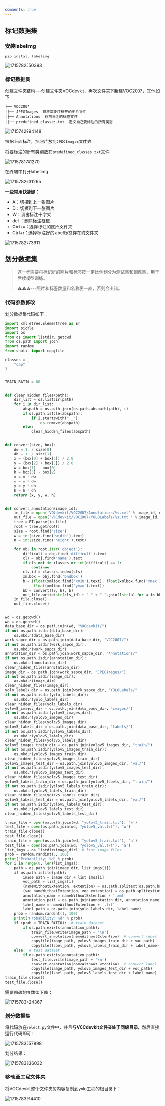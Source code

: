 ```yaml
---
comments: true
---
```



## 标记数据集

### 安装labelimg

```shell
pip install labelimg
```

![1715782550393](https://tonmoon.obs.cn-east-3.myhuaweicloud.com/img/tonmoon/1715782550393.png)

### 标记数据集

创建文件夹结构---创建文件夹VOCdevkit，再次文件夹下新建VOC2007，其他如下

```
├── VOC2007
│├── JPEGImages  存放需要打标签的图片文件
│├── Annotations  存放标注的标签文件
│├── predefined_classes.txt  定义自己要标注的所有类别
```

![1715742994148](https://tonmoon.obs.cn-east-3.myhuaweicloud.com/img/tonmoon/1715742994148.png)

根据上面标注，把照片放到`JPEGImages`文件夹

将要标注的所有类别放在`predefined_classes.txt`文件

![1715781741270](https://tonmoon.obs.cn-east-3.myhuaweicloud.com/img/tonmoon/1715781741270.png)

在终端中打开labelimg

![1715782631265](https://tonmoon.obs.cn-east-3.myhuaweicloud.com/img/tonmoon/1715782631265.png)

**一些常用快捷键：**

- A：切换到上一张图片
- D：切换到下一张图片
- W：调出标注十字架
- del ：删除标注框框
- Ctrl+u：选择标注的图片文件夹
- Ctrl+r：选择标注好的label标签存在的文件夹

![1715782773911](https://tonmoon.obs.cn-east-3.myhuaweicloud.com/img/tonmoon/1715782773911.png)

## 划分数据集

> 这一步需要将标记好的照片和标签按一定比例划分为测试集和训练集，用于后续模型训练。
>
> ⚠⚠⚠---照片和标签数量和名称要一直，否则会出错。

### 代码参数修改

划分数据集代码如下：

```python
import xml.etree.ElementTree as ET
import pickle
import os
from os import listdir, getcwd
from os.path import join
import random
from shutil import copyfile

classes = [
    "cap"
]


TRAIN_RATIO = 80


def clear_hidden_files(path):
    dir_list = os.listdir(path)
    for i in dir_list:
        abspath = os.path.join(os.path.abspath(path), i)
        if os.path.isfile(abspath):
            if i.startswith("._"):
                os.remove(abspath)
        else:
            clear_hidden_files(abspath)


def convert(size, box):
    dw = 1. / size[0]
    dh = 1. / size[1]
    x = (box[0] + box[1]) / 2.0
    y = (box[2] + box[3]) / 2.0
    w = box[1] - box[0]
    h = box[3] - box[2]
    x = x * dw
    w = w * dw
    y = y * dh
    h = h * dh
    return (x, y, w, h)


def convert_annotation(image_id):
    in_file = open('VOCdevkit/VOC2007/Annotations/%s.xml' % image_id, encoding='utf-8')
    out_file = open('VOCdevkit/VOC2007/YOLOLabels/%s.txt ' % image_id, 'w')
    tree = ET.parse(in_file)
    root = tree.getroot()
    size = root.find('size')
    w = int(size.find('width').text)
    h = int(size.find('height').text)

    for obj in root.iter('object'):
        difficult = obj.find('difficult').text
        cls = obj.find('name').text
        if cls not in classes or int(difficult) == 1:
            continue
        cls_id = classes.index(cls)
        xmlbox = obj.find('bndbox')
        b = (float(xmlbox.find('xmin').text), float(xmlbox.find('xmax').text), float(xmlbox.find('ymin').text),
             float(xmlbox.find('ymax').text))
        bb = convert((w, h), b)
        out_file.write(str(cls_id) + " " + " ".join([str(a) for a in bb]) + '\n')
    in_file.close()
    out_file.close()


wd = os.getcwd()
wd = os.getcwd()
data_base_dir = os.path.join(wd, "VOCdevkit/")
if not os.path.isdir(data_base_dir):
    os.mkdir(data_base_dir)
work_sapce_dir = os.path.join(data_base_dir, "VOC2007/")
if not os.path.isdir(work_sapce_dir):
    os.mkdir(work_sapce_dir)
annotation_dir = os.path.join(work_sapce_dir, "Annotations/")
if not os.path.isdir(annotation_dir):
    os.mkdir(annotation_dir)
clear_hidden_files(annotation_dir)
image_dir = os.path.join(work_sapce_dir, "JPEGImages/")
if not os.path.isdir(image_dir):
    os.mkdir(image_dir)
clear_hidden_files(image_dir)
yolo_labels_dir = os.path.join(work_sapce_dir, "YOLOLabels/")
if not os.path.isdir(yolo_labels_dir):
    os.mkdir(yolo_labels_dir)
clear_hidden_files(yolo_labels_dir)
yolov5_images_dir = os.path.join(data_base_dir, "images/")
if not os.path.isdir(yolov5_images_dir):
    os.mkdir(yolov5_images_dir)
clear_hidden_files(yolov5_images_dir)
yolov5_labels_dir = os.path.join(data_base_dir, "labels/")
if not os.path.isdir(yolov5_labels_dir):
    os.mkdir(yolov5_labels_dir)
clear_hidden_files(yolov5_labels_dir)
yolov5_images_train_dir = os.path.join(yolov5_images_dir, "train/")
if not os.path.isdir(yolov5_images_train_dir):
    os.mkdir(yolov5_images_train_dir)
clear_hidden_files(yolov5_images_train_dir)
yolov5_images_test_dir = os.path.join(yolov5_images_dir, "val/")
if not os.path.isdir(yolov5_images_test_dir):
    os.mkdir(yolov5_images_test_dir)
clear_hidden_files(yolov5_images_test_dir)
yolov5_labels_train_dir = os.path.join(yolov5_labels_dir, "train/")
if not os.path.isdir(yolov5_labels_train_dir):
    os.mkdir(yolov5_labels_train_dir)
clear_hidden_files(yolov5_labels_train_dir)
yolov5_labels_test_dir = os.path.join(yolov5_labels_dir, "val/")
if not os.path.isdir(yolov5_labels_test_dir):
    os.mkdir(yolov5_labels_test_dir)
clear_hidden_files(yolov5_labels_test_dir)

train_file = open(os.path.join(wd, "yolov5_train.txt"), 'w')
test_file = open(os.path.join(wd, "yolov5_val.txt"), 'w')
train_file.close()
test_file.close()
train_file = open(os.path.join(wd, "yolov5_train.txt"), 'a')
test_file = open(os.path.join(wd, "yolov5_val.txt"), 'a')
list_imgs = os.listdir(image_dir)  # list image files
prob = random.randint(1, 100)
print("Probability: %d" % prob)
for i in range(0, len(list_imgs)):
    path = os.path.join(image_dir, list_imgs[i])
    if os.path.isfile(path):
        image_path = image_dir + list_imgs[i]
        voc_path = list_imgs[i]
        (nameWithoutExtention, extention) = os.path.splitext(os.path.basename(image_path))
        (voc_nameWithoutExtention, voc_extention) = os.path.splitext(os.path.basename(voc_path))
        annotation_name = nameWithoutExtention + '.xml'
        annotation_path = os.path.join(annotation_dir, annotation_name)
        label_name = nameWithoutExtention + '.txt'
        label_path = os.path.join(yolo_labels_dir, label_name)
    prob = random.randint(1, 100)
    print("Probability: %d" % prob)
    if (prob < TRAIN_RATIO):  # train dataset
        if os.path.exists(annotation_path):
            train_file.write(image_path + '\n')
            convert_annotation(nameWithoutExtention)  # convert label
            copyfile(image_path, yolov5_images_train_dir + voc_path)
            copyfile(label_path, yolov5_labels_train_dir + label_name)
    else:  # test dataset
        if os.path.exists(annotation_path):
            test_file.write(image_path + '\n')
            convert_annotation(nameWithoutExtention)  # convert label
            copyfile(image_path, yolov5_images_test_dir + voc_path)
            copyfile(label_path, yolov5_labels_test_dir + label_name)
train_file.close()
test_file.close()
```

需要修改的参数如下图：

![1715783424367](https://tonmoon.obs.cn-east-3.myhuaweicloud.com/img/tonmoon/1715783424367.png)

### 划分数据集

将代码放在`select.py`文件中，并且**与VOCdevkit文件夹处于同级目录**，然后直接运行代码即可：

![1715783557898](https://tonmoon.obs.cn-east-3.myhuaweicloud.com/img/tonmoon/1715783557898.png)

划分结果：

![1715783836032](https://tonmoon.obs.cn-east-3.myhuaweicloud.com/img/tonmoon/1715783836032.png)

### 移动至工程文件夹

将VOCdevkit整个文件夹的内容复制到yolo工程的根目录下：

![1715783914410](https://tonmoon.obs.cn-east-3.myhuaweicloud.com/img/tonmoon/1715783914410.png)